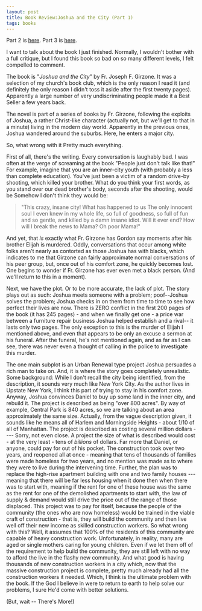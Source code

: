```yaml
---
layout: post
title: Book Review:Joshua and the City (Part 1)
tags: books
---
```


  Part 2 is [here](2004-04-10-book-review-joshua-and-the-city-part-2.html).
  Part 3 is [here](2004-04-10-book-review-joshua-and-the-city-part-3.html).
  
  
I want to talk about the book I just finished. Normally, I wouldn't bother with a full critique, but I found this book so bad on so many different levels, I felt compelled to comment.
   
The book is "*Joshua and the City*" by Fr. Joseph F. Girzone. It was a selection of my church's book club, which is the only reason I read it (and definitely the only reason I didn't toss it aside after the first twenty pages). Apparently a large number of very undiscriminating people made it a Best Seller a few years back.
   
The novel is part of a series of books by Fr. Girzone, following the exploits of Joshua, a rather Christ-like character (actually not, but we'll get to that in a minute) living in the modern day world. Apparently in the previous ones, Joshua wandered around the suburbs. Here, he enters a major city.
   
So, what wrong with it  Pretty much everything.
   
First of all, there's the writing. Every conversation is laughably bad. I was often at the verge of screaming at the book "People just don't talk like that!" For example, imagine that you are an inner-city youth (with probably a less than complete education). You've just been a victim of a random drive-by shooting, which killed your brother. What do you think your first words, as you stand over our dead brother's body, seconds after the shooting, would be  Somehow I don't think they would be: 
   
>  "This crazy, insane city! What has happened to us  The only innocent soul I even knew in my whole life, so full of goodness, so full of fun and so gentle, and killed by a damn insane idiot. Will it ever end? How will I break the news to Mama? Oh poor Mama!"
   
And yet, that *is* exactly what Fr. Girzone has Gordon say moments after his brother Elijah is murdered. Oddly, conversations that occur among white folks aren't nearly as contorted as those Joshua has with blacks, which indicates to me that Girzone can fairly approximate normal conversations of his peer group, but, once out of his comfort zone, he quickly becomes lost. One begins to wonder if Fr. Girzone has ever even met a black person. (And we'll return to this in a moment).
   
Next, we have the plot. Or to be more accurate, the lack of plot. The story plays out as such: Joshua meets someone with a problem; poof--Joshua solves the problem; Joshua checks in on them from time to time to see how perfect their lives are now. There is ZERO conflict in the first 200 pages of the book (it has 245 pages) - and when we finally get one - a price war between a furniture repair business Joshua helped establish and a rival-- it lasts only two pages. The only exception to this is the murder of Elijah I mentioned above, and even that appears to be only an excuse a sermon at his funeral. After the funeral, he's not mentioned again, and as far as I can see, there was never even a thought of calling in the police to investigate this murder.
   
The one main subplot is an Urban Renewal type project Joshua persuades a rich man to take on. And, it is where the story goes completely unrealistic. Some background: While I don't recall the city being identified, from the description, it sounds very much like New York City. As the author lives in Upstate New York, I think this part of trying to stay in his comfort zone. Anyway, Joshua convinces Daniel to buy up some land in the inner city, and rebuild it. The project is described as being "over 800 acres". By way of example, Central Park is 840 acres, so we are talking about an area approximately the same size. Actually, from the vague description given, it sounds like he means all of Harlem and Morningside Heights - about 1/10 of all of Manhattan. The project is described as costing several million dollars ---- Sorry, not even close. A project the size of what is described would cost - at the very least - tens of *billions* of dollars. Far more that Daniel, or anyone, could pay for out of his pocket. The construction took over two years, and reopened all at once - meaning that tens of thousands of families were made homeless for two years, and no mention was made as to where they were to live during the intervening time. Further, the plan was to replace the high-rise apartment building with one and two family houses --- meaning that there will be far less housing when it done then when there was to start with, meaning if the rent for one of these house was the same as the rent for one of the demolished apartments to start with, the law of supply &amp; demand would still drive the price out of the range of those displaced. This project was to pay for itself, because the people of the community (the ones who are now homeless) would be trained in the viable craft of construction - that is, they will build the community and then live well off their new income as skilled construction workers. So what wrong with this?  Well, it assumes that 100% of the residents of this community are capable of heavy construction work. Unfortunately, in reality, many are aged or single mothers caring for young children. Even if we let them off of the requirement to help build the community, they are still left with no way to afford the live in the flashy new community. And what good is having thousands of new construction workers in a city which, now that the massive construction project is complete, pretty much already had all the construction workers it needed. Which, I think is the ultimate problem with the book. If the God I believe in were to return to earth to help solve our problems, I sure He'd come with better solutions.
   
  (But, wait -- There's More!)
  